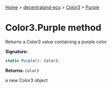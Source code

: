 [Home](./index) &gt; [decentraland-ecs](./decentraland-ecs.md) &gt; [Color3](./decentraland-ecs.color3.md) &gt; [Purple](./decentraland-ecs.color3.purple.md)

# Color3.Purple method

Returns a Color3 value containing a purple color

**Signature:**
```javascript
static Purple(): Color3;
```
**Returns:** `Color3`

a new Color3 object

